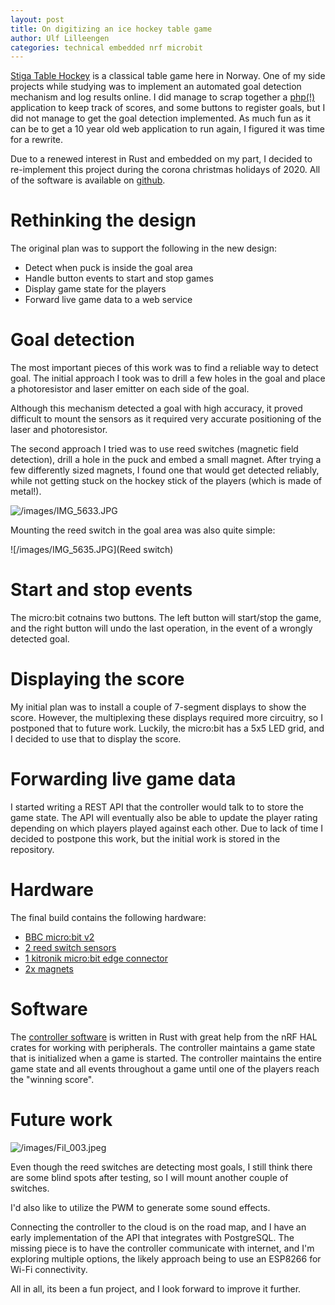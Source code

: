 ```yaml
---
layout: post
title: On digitizing an ice hockey table game
author: Ulf Lilleengen
categories: technical embedded nrf microbit
---
```


[Stiga Table Hockey](https://www.stigasports.com/eu/leisure-play/table-games/table-hockey) is a classical table game here in Norway. One of my side projects while studying was to implement an automated goal detection mechanism and log results online. I did manage to scrap together a [php(!)](https://github.com/lulf/stigadigi/tree/ecdd4e0f8953c1d14f7a9ecd41f7055be03fa4a3) application to keep track of scores, and some buttons to register goals, but I did not manage to get the goal detection implemented. As much fun as it can be to get a 10 year old web application to run again, I figured it was time for a rewrite.

Due to a renewed interest in Rust and embedded on my part, I decided to re-implement this project during the corona christmas holidays of 2020. All of the software is available on [github](https://github.com/lulf/stigadigi).

# Rethinking the design

The original plan was to support the following in the new design:

* Detect when puck is inside the goal area
* Handle button events to start and stop games
* Display game state for the players
* Forward live game data to a web service 

# Goal detection

The most important pieces of this work was to find a reliable way to detect goal. The initial approach I took was to drill a few holes in the goal and place a photoresistor and laser emitter on each side of the goal.

Although this mechanism detected a goal with high accuracy, it proved difficult to mount the sensors as it required very accurate positioning of the laser and photoresistor. 

The second approach I tried was to use reed switches (magnetic field detection), drill a hole in the puck and embed a small magnet. After trying a few differently sized magnets, I found one that would get detected reliably, while not getting stuck on the hockey stick of the players (which is made of metal!).

![/images/IMG_5633.JPG](Puck)

Mounting the reed switch in the goal area was also quite simple:

![/images/IMG_5635.JPG](Reed switch)

# Start and stop events

The micro:bit cotnains two buttons. The left button will start/stop the game, and the right button will undo the last operation, in the event of a wrongly detected goal.

# Displaying the score

My initial plan was to install a couple of 7-segment displays to show the score. However, the multiplexing these displays required more circuitry, so I postponed that to future work. Luckily, the micro:bit has a 5x5 LED grid, and I decided to use that to display the score.

# Forwarding live game data

I started writing a REST API that the controller would talk to to store the game state. The API will eventually also be able to update the player rating depending on which players played against each other. Due to lack of time I decided to postpone this work, but the initial work is stored in the repository.

# Hardware

The final build contains the following hardware:

* [BBC micro:bit v2](https://microbit.org)
* [2 reed switch sensors](https://en.wikipedia.org/wiki/Reed_switch)
* [1 kitronik micro:bit edge connector](https://kitronik.co.uk/products/5601b-edge-connector-breakout-board-for-bbc-microbit-pre-built)
* [2x magnets](https://panduro.com/nb-no/products/skap-dekorer/dekormaterialer/magneter/supermagneter-5-mm-8-stk-731506?gclid=Cj0KCQiA0MD_BRCTARIsADXoopZKlUlj-e5vbmtTgQk6C4E9O56M1JdxdqHY9Q0D1D-SrRs-FKHTrV8aAm9KEALw_wcB#fo_c=3247&fo_k=b9dcf4a03db370cefee944a3aadadb1a&fo_s=gplano)

# Software

The [controller software](https://github.com/lulf/stigadigi) is written in Rust with great help from the nRF HAL crates for working with peripherals. The controller maintains a game state that is initialized when a game is started. The controller maintains the entire game state and all events throughout a game until one of the players reach the "winning score". 

# Future work

![/images/Fil_003.jpeg](Finished!)

Even though the reed switches are detecting most goals, I still think there are some blind spots after testing, so I will mount another couple of switches.

I'd also like to utilize the PWM to generate some sound effects.

Connecting the controller to the cloud is on the road map, and I have an early implementation of the API that integrates with PostgreSQL. The missing piece is to have the controller communicate with internet, and I'm exploring multiple options, the likely approach being to use an ESP8266 for Wi-Fi connectivity.

All in all, its been a fun project, and I look forward to improve it further.
